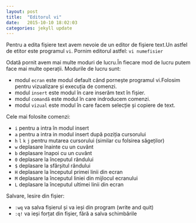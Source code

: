 ```yaml
---
layout: post
title:  "Editorul vi"
date:   2015-10-10 18:02:03
categories: jekyll update
--- 
```

 
Pentru a edita fișiere text avem nevoie de un editor de fișiere text.Un astfel de etitor este programul `vi`.
Pornim editorul astfel:
 `vi numefisier`
 
Odată pornit avem mai multe moduri de lucru.În fiecare mod de lucru putem face mai multe operații.
Modurile de lucru sunt:

 * modul `ecran` este modul default când pornește programul vi.Folosim pentru vizualizare și execuția de comenzi.
 * modul `insert` este modul în care inserăm text în fișier.
 * modul `comandă` este modul în care indroducem comenzi.
 * modul `vizual` este modul în care facem selecție și copiere de text.

Cele mai folosite comenzi:

 * `i` pentru a intra în modul insert 
 * `a` pentru a intra in modul insert după poziția cursorului
 * `h` `l` `k` `j` pentru mutarea cursorului (similar cu folsirea săgeților)
 * `w` deplasare înainte cu un cuvânt
 * `b` deplasare înapoi cu un cuvânt
 * `0` deplasare la începutul rândului
 * `$` deplasare la sfârșitul rândului
 * `H` deplasare la începutul primei linii din ecran
 * `M` deplasare la începutul liniei din mijlocul ecranului
 * `L` deplasare la începutul ultimei linii din ecran

Salvare, Iesire din fișier:

 * `:wq` va salva fișierul și va ieși din program (write and quit)
 * `:q!` va ieși forțat din fișier, fără a salva schimbările 



